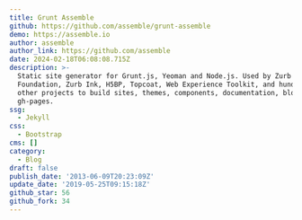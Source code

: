 ```yaml
---
title: Grunt Assemble
github: https://github.com/assemble/grunt-assemble
demo: https://assemble.io
author: assemble
author_link: https://github.com/assemble
date: 2024-02-18T06:08:08.715Z
description: >-
  Static site generator for Grunt.js, Yeoman and Node.js. Used by Zurb
  Foundation, Zurb Ink, H5BP, Topcoat, Web Experience Toolkit, and hundreds of
  other projects to build sites, themes, components, documentation, blogs and
  gh-pages.
ssg:
  - Jekyll
css:
  - Bootstrap
cms: []
category:
  - Blog
draft: false
publish_date: '2013-06-09T20:23:09Z'
update_date: '2019-05-25T09:15:18Z'
github_star: 56
github_fork: 34
---
```

